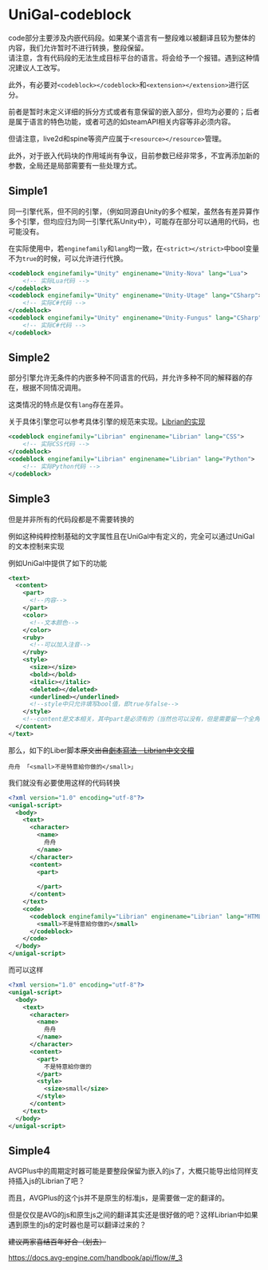 ﻿# UniGal-codeblock

code部分主要涉及内嵌代码段。如果某个语言有一整段难以被翻译且较为整体的内容，我们允许暂时不进行转换，整段保留。  
请注意，含有代码段的无法生成目标平台的语言。将会给予一个报错。遇到这种情况建议人工改写。

此外，有必要对```<codeblock></codeblock>```和```<extension></extension>```进行区分。

前者是暂时未定义详细的拆分方式或者有意保留的嵌入部分，但均为必要的；后者是属于语言的特色功能，或者可选的如steamAPI相关内容等非必须内容。

但请注意，live2d和spine等资产应属于```<resource></resource>```管理。

此外，对于嵌入代码块的作用域尚有争议，目前参数已经非常多，不宜再添加新的参数，全局还是局部需要有一些处理方式。

## Simple1

同一引擎代系，但不同的引擎，（例如同源自Unity的多个框架，虽然各有差异算作多个引擎，但均应归为同一引擎代系Unity中），可能存在部分可以通用的代码，也可能没有。

在实际使用中，若```enginefamily```和```lang```均一致，在```<strict></strict>```中bool变量不为```true```的时候，可以允许进行代换。

```XML
<codeblock enginefamily="Unity" enginename="Unity-Nova" lang="Lua">
    <!-- 实际Lua代码 -->
</codeblock>
<codeblock enginefamily="Unity" enginename="Unity-Utage" lang="CSharp">
    <!-- 实际C#代码 -->
</codeblock>
<codeblock enginefamily="Unity" enginename="Unity-Fungus" lang="CSharp">
    <!-- 实际C#代码 -->
</codeblock>
```
## Simple2

部分引擎允许无条件的内嵌多种不同语言的代码，并允许多种不同的解释器的存在，根据不同情况调用。

这类情况的特点是仅有```lang```存在差异。

关于具体引擎您可以参考具体引擎的规范来实现。[Librian的实现](https://doc.librian.net/site/%E9%80%B2%E9%9A%8E/%E5%B5%8C%E5%85%A5%E4%BB%A3%E7%A2%BC.html)

```XML
<codeblock enginefamily="Librian" enginename="Librian" lang="CSS">
    <!-- 实际CSS代码 -->
</codeblock>
<codeblock enginefamily="Librian" enginename="Librian" lang="Python">
    <!-- 实际Python代码 -->
</codeblock>
```

## Simple3

但是并非所有的代码段都是不需要转换的

例如这种纯粹控制基础的文字属性且在UniGal中有定义的，完全可以通过UniGal的文本控制来实现

例如UniGal中提供了如下的功能

```XML
<text>
  <content>
    <part>
      <!--内容-->
    </part>
    <color>
      <!--文本颜色-->
    </color>
    <ruby>
      <!--可以加入注音-->
    </ruby>
    <style>
      <size></size>
      <bold></bold>
      <italic></italic>
      <deleted></deleted>
      <underlined></underlined>
      <!--style中只允许填写bool值，即true与false-->
    </style>
    <!--content是文本相关，其中part是必须有的（当然也可以没有，但是需要留一个全角空格，半角的不行，parser不当字），而color和ruby是非必须的-->
  </content>
</text>
```
那么，如下的Liber脚本~~原文出自[劇本寫法 - Librian中文文檔](https://doc.librian.net/site/%E7%94%A8%E6%88%B6%E6%8C%87%E5%8D%97/%E5%8A%87%E6%9C%AC%E5%AF%AB%E6%B3%95.html#html)~~

```Liber
舟舟 「<small>不是特意給你做的</small>」
```

我们就没有必要使用这样的代码转换

```XML
<?xml version="1.0" encoding="utf-8"?>
<unigal-script>
  <body>
    <text>
      <character>
        <name>
          舟舟
        </name>
      </character>
      <content>
        <part>
           
        </part>
      </content>
    </text>
    <code>
      <codeblock enginefamily="Librian" enginename="Librian" lang="HTML">
        <small>不是特意給你做的</small>
      </codeblock>
    </code>
  </body>
</unigal-script>
```
而可以这样

```XML
<?xml version="1.0" encoding="utf-8"?>
<unigal-script>
  <body>
    <text>
      <character>
        <name>
          舟舟
        </name>
      </character>
      <content>
        <part>
          不是特意給你做的
        </part>
        <style>
          <size>small</size>
        </style>
      </content>
    </text>
  </body>
</unigal-script>
```

## Simple4


AVGPlus中的周期定时器可能是要整段保留为嵌入的js了，大概只能导出给同样支持插入js的Librian了吧？

而且，AVGPlus的这个js并不是原生的标准js，是需要做一定的翻译的。

但是仅仅是AVG的js和原生js之间的翻译其实还是很好做的吧？这样Librian中如果遇到原生的js的定时器也是可以翻译过来的？

~~建议两家喜结百年好合（划去）~~

https://docs.avg-engine.com/handbook/api/flow/#_3
